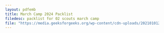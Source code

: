 ```yaml
---
layout: pdfemb
title: March Camp 2024 Packlist
filedesc: packlist for 02 scouts march camp
file: "https://media.geeksforgeeks.org/wp-content/cdn-uploads/20210101201653/PDF.pdf" 
---
```

